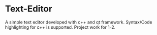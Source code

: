 # Text-Editor
A simple text editor developed with c++ and qt framework. Syntax/Code highlighting for c++ is supported. Project work for 1-2.
